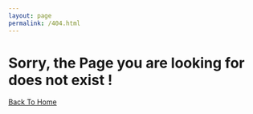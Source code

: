 ```yaml
---
layout: page
permalink: /404.html
---
```


# Sorry, the Page you are looking for does not exist ! 

[Back To Home]({{site.url}}{{site.baseurl}})